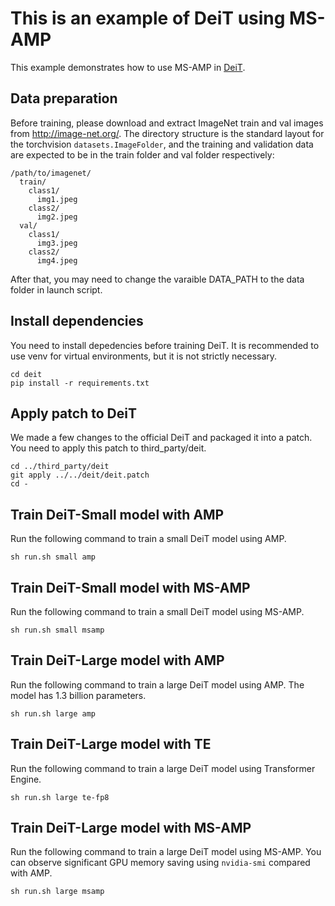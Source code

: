 # This is an example of DeiT using MS-AMP
This example demonstrates how to use MS-AMP in [DeiT](https://github.com/facebookresearch/deit).

## Data preparation
Before training, please download and extract ImageNet train and val images from http://image-net.org/. The directory structure is the standard layout for the torchvision `datasets.ImageFolder`, and the training and validation data are expected to be in the train folder and val folder respectively:
```
/path/to/imagenet/
  train/
    class1/
      img1.jpeg
    class2/
      img2.jpeg
  val/
    class1/
      img3.jpeg
    class2/
      img4.jpeg
```
After that, you may need to change the varaible DATA_PATH to the data folder in launch script.

## Install dependencies
You need to install depedencies before training DeiT. It is recommended to use venv for virtual environments, but it is not strictly necessary.
```
cd deit
pip install -r requirements.txt
```

## Apply patch to DeiT
We made a few changes to the official DeiT and packaged it into a patch. You need to apply this patch to third_party/deit.
```
cd ../third_party/deit
git apply ../../deit/deit.patch
cd -
```

## Train DeiT-Small model with AMP
Run the following command to train a small DeiT model using AMP.
```
sh run.sh small amp
```

## Train DeiT-Small model with MS-AMP
Run the following command to train a small DeiT model using MS-AMP.
```
sh run.sh small msamp
```

## Train DeiT-Large model with AMP
Run the following command to train a large DeiT model using AMP. The model has 1.3 billion parameters.
```
sh run.sh large amp
```

## Train DeiT-Large model with TE
Run the following command to train a large DeiT model using Transformer Engine.
```
sh run.sh large te-fp8
```

## Train DeiT-Large model with MS-AMP
Run the following command to train a large DeiT model using MS-AMP. You can observe significant GPU memory saving using `nvidia-smi` compared with AMP.
```
sh run.sh large msamp
```